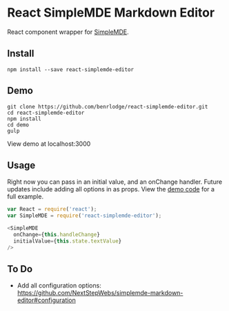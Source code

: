 # React SimpleMDE Markdown Editor

React component wrapper for
[SimpleMDE](https://github.com/NextStepWebs/simplemde-markdown-editor).

## Install

```
npm install --save react-simplemde-editor
```

## Demo
```
git clone https://github.com/benrlodge/react-simplemde-editor.git
cd react-simplemde-editor
npm install
cd demo
gulp
```
View demo at localhost:3000

## Usage
Right now you can pass in an initial value, and an onChange handler. Future updates include adding all options in as props.
View the [demo code](https://github.com/benrlodge/react-simplemde-editor/tree/master/demo/scripts) for a full example.

```javascript
var React = require('react');
var SimpleMDE = require('react-simplemde-editor');

<SimpleMDE
  onChange={this.handleChange}
  initialValue={this.state.textValue}
/>
```

## To Do
 - Add all configuration options: https://github.com/NextStepWebs/simplemde-markdown-editor#configuration
